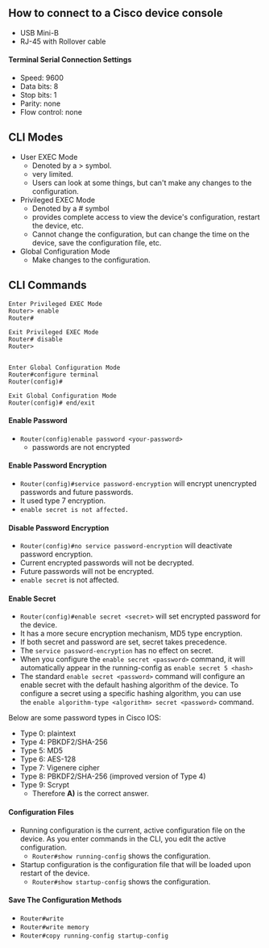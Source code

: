 ## How to connect to a Cisco device console
* USB Mini-B
* RJ-45 with Rollover cable
#### Terminal Serial Connection Settings
* Speed: 9600
* Data bits: 8
* Stop bits: 1
* Parity: none
* Flow control: none
## CLI Modes
* User EXEC Mode 
	* Denoted by a > symbol.
	* very limited.
	* Users can look at some things, but can't make any changes to the configuration.
* Privileged EXEC Mode
	* Denoted by a # symbol
	* provides complete access to view the device's configuration, restart the device, etc.
	* Cannot change the configuration, but can change the time on the device, save the configuration file, etc.
* Global Configuration Mode
	* Make changes to the configuration.
## CLI Commands
```
Enter Privileged EXEC Mode
Router> enable
Router#

Exit Privileged EXEC Mode
Router# disable
Router>


Enter Global Configuration Mode
Router#configure terminal
Router(config)#

Exit Global Configuration Mode
Router(config)# end/exit
```
#### Enable Password
* `Router(config)enable password <your-password>`
	* passwords are not encrypted
#### Enable Password Encryption
* `Router(config)#service password-encryption` will encrypt unencrypted passwords and future passwords.
* It used type 7 encryption.
* `enable secret is not affected.`
#### Disable Password Encryption
* `Router(config)#no service password-encryption` will deactivate password encryption.
* Current encrypted passwords will not be decrypted.
* Future passwords will not be encrypted.
* `enable secret` is not affected.
#### Enable Secret
* `Router(config)#enable secret <secret>` will set encrypted password for the device.
* It has a more secure encryption mechanism, MD5 type encryption.
* If both secret and password are set, secret takes precedence.
* The `service password-encryption` has no effect on secret.
* When you configure the `enable secret <password>` command, it will automatically appear in the running-config as `enable secret 5 <hash>`
* The standard `enable secret <password>` command will configure an enable secret with the default hashing algorithm of the device. To configure a secret using a specific hashing algorithm, you can use the `enable algorithm-type <algorithm> secret <password>` command.

Below are some password types in Cisco IOS:

- Type 0: plaintext
- Type 4: PBKDF2/SHA-256
- Type 5: MD5
- Type 6: AES-128
- Type 7: Vigenere cipher
- Type 8: PBKDF2/SHA-256 (improved version of Type 4)
- Type 9: Scrypt
    - Therefore **A)** is the correct answer.
#### Configuration Files
* Running configuration is the current, active configuration file on the device. As you enter commands in the CLI, you edit the active configuration.
	* `Router#show running-config` shows the configuration.
* Startup configuration is the configuration file that will be loaded upon restart of the device.
	* `Router#show startup-config` shows the configuration.

#### Save The Configuration Methods
* `Router#write`
* `Router#write memory`
* `Router#copy running-config startup-config`